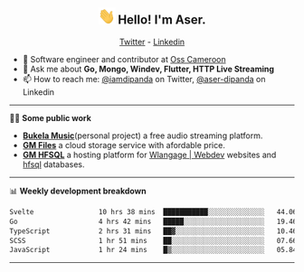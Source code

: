<h2 align="center"> <img src="https://github.com/gabriel-TheCode/gabriel-TheCode/blob/master/gifs/Hi.gif" width="30px"> Hello! I'm Aser.</h2>
<p align="center">
  <a href="https://twitter.com/iamdipanda">Twitter</a> - 
  <a href="https://www.linkedin.com/in/aser-dipanda/">Linkedin</a>
</p>


- 🔭 Software engineer and contributor at [Oss Cameroon](https://github.com/osscameroon)
- 💬 Ask me about **Go, Mongo, Windev, Flutter, HTTP Live Streaming**
- 📫 How to reach me: [@iamdipanda](https://twitter.com/iamdipanda) on Twitter, [@aser-dipanda](https://www.linkedin.com/in/aser-dipanda/) on Linkedin

-------

👨‍💻 **Some public work**

- **[Bukela Music](https://music.bukela.co)**(personal project) a free audio streaming platform. 
- **[GM Files](https://gamesmania.io)** a cloud storage service with afordable price.
- **[GM HFSQL](https://gamesmania.io)** a hosting platform for [Wlangage | Webdev](https://pcsoft.fr/webdev/index.html) websites and [hfsql](https://pcsoft.fr/accueilpub/hfsql.htm) databases.
-------

📊 **Weekly development breakdown**

<!--START_SECTION:waka-->

```txt
Svelte                10 hrs 38 mins  ███████████░░░░░░░░░░░░░░   44.06 %
Go                    4 hrs 42 mins   █████░░░░░░░░░░░░░░░░░░░░   19.46 %
TypeScript            2 hrs 31 mins   ██▓░░░░░░░░░░░░░░░░░░░░░░   10.46 %
SCSS                  1 hr 51 mins    ██░░░░░░░░░░░░░░░░░░░░░░░   07.66 %
JavaScript            1 hr 24 mins    █▒░░░░░░░░░░░░░░░░░░░░░░░   05.84 %
```

<!--END_SECTION:waka-->

-------
